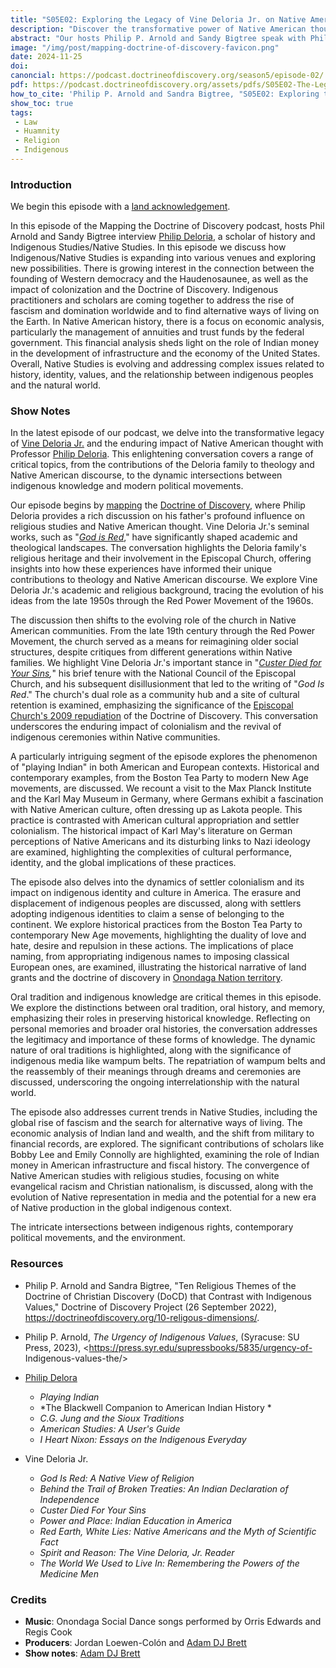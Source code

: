 ```yaml
---
title: "S05E02: Exploring the Legacy of Vine Deloria Jr. on Native American Thought with Philip Deloria" 
description: "Discover the transformative power of Native American thought and religious studies in our conversation with the esteemed Philip Deloria."
abstract: "Our hosts Philip P. Arnold and Sandy Bigtree speak with Philip Deloria - Discover the transformative power of Native American thought and religious studies in our conversation with the esteemed Philip Deloria."
image: "/img/post/mapping-doctrine-of-discovery-favicon.png"
date: 2024-11-25
doi: 
canoncial: https://podcast.doctrineofdiscovery.org/season5/episode-02/
pdf: https://podcast.doctrineofdiscovery.org/assets/pdfs/S05E02-The-Legacy-Vine-Deloria-Jr-Native-American-Thought-Philip-Deloria.pdf
how_to_cite: 'Philip P. Arnold and Sandra Bigtree, "S05E02: Exploring the Legacy of Vine Deloria Jr. on Native American Thought with Philip Deloria," _Mapping the Doctrine of Discovery_ (Podcast), September 02, 2024.'
show_toc: true
tags: 
 - Law
 - Huamnity
 - Religion
 - Indigenous
---
```

### Introduction

We begin this episode with a [land acknowledgement](https://podcast.doctrineofdiscovery.org/land/).

In this episode of the Mapping the Doctrine of Discovery podcast, hosts Phil Arnold and Sandy Bigtree interview [Philip Deloria](https://history.fas.harvard.edu/people/philip-deloria), a scholar of history and Indigenous Studies/Native Studies. In this episode we discuss how Indigenous/Native Studies is expanding into various venues and exploring new possibilities. There is growing interest in the connection between the founding of Western democracy and the Haudenosaunee, as well as the impact of colonization and the Doctrine of Discovery. Indigenous practitioners and scholars are coming together to address the rise of fascism and domination worldwide and to find alternative ways of living on the Earth. In Native American history, there is a focus on economic analysis, particularly the management of annuities and trust funds by the federal government. This financial analysis sheds light on the role of Indian money in the development of infrastructure and the economy of the United States. Overall, Native Studies is evolving and addressing complex issues related to history, identity, values, and the relationship between indigenous peoples and the natural world.

### Show Notes
In the latest episode of our podcast, we delve into the transformative legacy of [Vine Deloria Jr.](https://www.colorado.edu/law/2023/02/06/vine-deloria-jr-70) and the enduring impact of Native American thought with Professor [Philip Deloria](https://history.fas.harvard.edu/people/philip-deloria). This enlightening conversation covers a range of critical topics, from the contributions of the Deloria family to theology and Native American discourse, to the dynamic intersections between indigenous knowledge and modern political movements.

Our episode begins by [mapping](https://podcast.doctrineofdiscovery.org/) the [Doctrine of Discovery](https://doctrineofdiscovery.org/what-is-the-doctrine-of-discovery/), where Philip Deloria provides a rich discussion on his father's profound influence on religious studies and Native American thought. Vine Deloria Jr.'s seminal works, such as "[*God is Red*](https://www.fulcrumbooks.com/product-page/god-is-red-50th-anniversary-edition)," have significantly shaped academic and theological landscapes. The conversation highlights the Deloria family's religious heritage and their involvement in the Episcopal Church, offering insights into how these experiences have informed their unique contributions to theology and Native American discourse. We explore Vine Deloria Jr.'s academic and religious background, tracing the evolution of his ideas from the late 1950s through the Red Power Movement of the 1960s.

The discussion then shifts to the evolving role of the church in Native American communities. From the late 19th century through the Red Power Movement, the church served as a means for reimagining older social structures, despite critiques from different generations within Native families. We highlight Vine Deloria Jr.'s important stance in "*[Custer Died for Your Sins](https://www.oupress.com/9780806121291/custer-died-for-your-sins/),*" his brief tenure with the National Council of the Episcopal Church, and his subsequent disillusionment that led to the writing of "*God Is Red*." The church's dual role as a community hub and a site of cultural retention is examined, emphasizing the significance of the [Episcopal Church's 2009 repudiation](https://doctrineofdiscovery.org/the-episcopal-church-usa/) of the Doctrine of Discovery. This conversation underscores the enduring impact of colonialism and the revival of indigenous ceremonies within Native communities.

A particularly intriguing segment of the episode explores the phenomenon of "playing Indian" in both American and European contexts. Historical and contemporary examples, from the Boston Tea Party to modern New Age movements, are discussed. We recount a visit to the Max Planck Institute and the Karl May Museum in Germany, where Germans exhibit a fascination with Native American culture, often dressing up as Lakota people. This practice is contrasted with American cultural appropriation and settler colonialism. The historical impact of Karl May's literature on German perceptions of Native Americans and its disturbing links to Nazi ideology are examined, highlighting the complexities of cultural performance, identity, and the global implications of these practices.

The episode also delves into the dynamics of settler colonialism and its impact on indigenous identity and culture in America. The erasure and displacement of indigenous peoples are discussed, along with settlers adopting indigenous identities to claim a sense of belonging to the continent. We explore historical practices from the Boston Tea Party to contemporary New Age movements, highlighting the duality of love and hate, desire and repulsion in these actions. The implications of place naming, from appropriating indigenous names to imposing classical European ones, are examined, illustrating the historical narrative of land grants and the doctrine of discovery in [Onondaga Nation territory](https://www.onondaganation.org/).

Oral tradition and indigenous knowledge are critical themes in this episode. We explore the distinctions between oral tradition, oral history, and memory, emphasizing their roles in preserving historical knowledge. Reflecting on personal memories and broader oral histories, the conversation addresses the legitimacy and importance of these forms of knowledge. The dynamic nature of oral traditions is highlighted, along with the significance of indigenous media like wampum belts. The repatriation of wampum belts and the reassembly of their meanings through dreams and ceremonies are discussed, underscoring the ongoing interrelationship with the natural world.

The episode also addresses current trends in Native Studies, including the global rise of fascism and the search for alternative ways of living. The economic analysis of Indian land and wealth, and the shift from military to financial records, are explored. The significant contributions of scholars like Bobby Lee and Emily Connolly are highlighted, examining the role of Indian money in American infrastructure and fiscal history. The convergence of Native American studies with religious studies, focusing on white evangelical racism and Christian nationalism, is discussed, along with the evolution of Native representation in media and the potential for a new era of Native production in the global indigenous context.

The intricate intersections between indigenous rights, contemporary political movements, and the environment.

### Resources
- Philip P. Arnold and Sandra Bigtree, "Ten Religious Themes of the Doctrine of Christian Discovery (DoCD) that Contrast with Indigenous Values," Doctrine of Discovery Project (26 September 2022), <https://doctrineofdiscovery.org/10-religous-dimensions/>.

- Philip P. Arnold, _The Urgency of Indigenous Values_, (Syracuse: SU Press, 2023), <https://press.syr.edu/supressbooks/5835/urgency-of- Indigenous-values-the/>

- [Philip Delora](https://history.fas.harvard.edu/people/philip-deloria)
  - *Playing Indian*
  - *The Blackwell Companion to American Indian History *
  - *C.G. Jung and the Sioux Traditions*
  - *American Studies: A User's Guide*
  - *I Heart Nixon: Essays on the Indigenous Everyday*
- Vine Deloria Jr.
  - *God Is Red: A Native View of Religion*
  - *Behind the Trail of Broken Treaties: An Indian Declaration of Independence*
  - *Custer Died For Your Sins*
  - *Power and Place: Indian Education in America*
  - *Red Earth, White Lies: Native Americans and the Myth of Scientific Fact*
  - *Spirit and Reason: The Vine Deloria, Jr. Reader*
  - *The World We Used to Live In: Remembering the Powers of the Medicine Men*
  
  

### Credits

- **Music**: Onondaga Social Dance songs performed by Orris Edwards and Regis Cook
- **Producers**: Jordan Loewen-Colón and [Adam DJ Brett](https://adamdjbrett.com)
- **Show notes**: [Adam DJ Brett](https://adamdjbrett.com)

